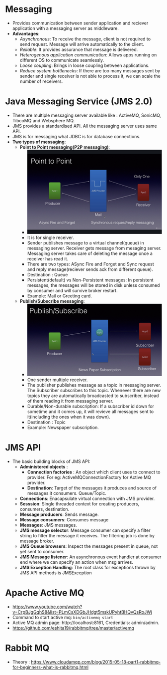 # Messaging
  - Provides communication between sender application and reciever application with a messaging server as middleware.
  - **Advantages**:
    - _Asynchronous_: To receive the message, client is not required to send request. Message will arrive automatically to the client.
    - _Reliable_: It provides assurance that message is delivered.
    - _Heterogenous application communication_: Allows apps running on different OS to communicate seamlessly.
    - _Loose coupling_: Brings in loose coupling between applications.
    - _Reduce system bottlenecks_: If there are too many messages sent by sender and single receiver is not able to process it, we can scale the number of receivers. 
    
# Java Messaging Service (JMS 2.0)
  - There are multiple messaging server available like : ActiveMQ, SonicMQ, TibcoMQ and Websphere MQ.
  - JMS provides a standardised API. All the messaging server uses same API.
  - JMS is for messaging what JDBC is for database connections.
  - **Two types of messaging**:
    - **Point to Point messaging(P2P messaging)**:
      - <img src="https://github.com/eshita19/rabbitmq/blob/master/p2p.png"></img>
      - It is for single receiver.
      - Sender publishes message to a virtual channel(queue) in  messaging server. Receiver gets message from mesaging server. Messaging server takes care of deleting the message once a receiver has read it.
      - There are two types: ASync Fire and Forget and  Sync request and reply message(reciever sends ack from different queue).
      - Destination : Queue
      - Persistent(default) vs Non-Persistent messages: In persistent messages, the messages will be stored in disk unless consumed by consumer and will survive broker restart.
      - Example: Mail or Greeting card.
    - **Publish/Subscribe messaging**: 
      - <img src="https://github.com/eshita19/rabbitmq/blob/master/pub-sub.png"></img>
      - One sender multiple receiver.
      - The publisher publishes message as a topic in messaging server. The Subscriber subscribes to this topic. Whenever there are new topics they are automatically broadcasted to subscriber, instead of them reading it from messaging server.
      - Durable/Non-durable subscription: If a subscriber id down for sometime and it comes up, it will revieve all messages sent to it(including the ones when it was down).
      - Destination : Topic
      - Example: Newspaper subscription.
      
# JMS API
  - The basic building blocks of JMS API:
    - **Administered objects** : 
       - **Connection factories** : An object which client uses to connect to provider. For eg: ActiveMQConnectionFactory for Active MQ provider.
       - **Destination**: Target of the messages it produces and source of mesaages it consumers. Queue/Topic.
    - **Connections**: Enacapsulate virtual connection with JMS provider.
    - **Sesssion**: Single threaded context for creating producers, consumers, destination.
    - **Message producers**: Sends message.
    - **Message consumers**: Consumes message
    - **Messages**: JMS messages.
    - **JMS message selector**: Message consumer can specify a filter string to filter the message it receives. The filtering job is done by message broker.
    - **JMS Queue browsers**: Inspect the messages present in queue, not yet sent to consumer.
    - **JMS Message listener**: An asynchronous event handler at consumer end where we can specify an action when msg arrives.
    - **JMS Exception Handling**: The root class for exceptions thrown by JMS API methods is JMSException 

# Apache Active MQ
  - https://www.youtube.com/watch?v=CrpBJgGqhS8&list=PLmCsXDGbJHdgt5mskUPyhtBHQvQsRoJWj
  - Command to start active mq: `bin/activemq start`
  - Active MQ admin page: http://localhost:8161, Credentials: admin/admin.
  - https://github.com/eshita19/rabbitmq/tree/master/activemq
  
  
# Rabbit MQ

- Theory : https://www.cloudamqp.com/blog/2015-05-18-part1-rabbitmq-for-beginners-what-is-rabbitmq.html
